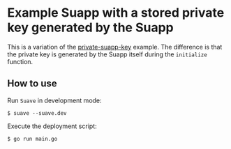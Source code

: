# Example Suapp with a stored private key generated by the Suapp

This is a variation of the [private-suapp-key](../private-suapp-key) example. The difference is that the private key is generated by the Suapp itself during the `initialize` function.

## How to use

Run `Suave` in development mode:

```
$ suave --suave.dev
```

Execute the deployment script:

```
$ go run main.go
```
